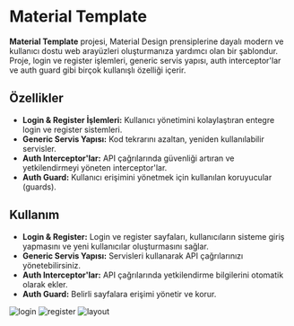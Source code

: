 # Material Template

**Material Template** projesi, Material Design prensiplerine dayalı modern ve kullanıcı dostu web arayüzleri oluşturmanıza yardımcı olan bir şablondur. Proje, login ve register işlemleri, generic servis yapısı, auth interceptor'lar ve auth guard gibi birçok kullanışlı özelliği içerir.

## Özellikler

- **Login & Register İşlemleri:** Kullanıcı yönetimini kolaylaştıran entegre login ve register sistemleri.
- **Generic Servis Yapısı:** Kod tekrarını azaltan, yeniden kullanılabilir servisler.
- **Auth Interceptor'lar:** API çağrılarında güvenliği artıran ve yetkilendirmeyi yöneten interceptor'lar.
- **Auth Guard:** Kullanıcı erişimini yönetmek için kullanılan koruyucular (guards).

## Kullanım

- **Login & Register:** Login ve register sayfaları, kullanıcıların sisteme giriş yapmasını ve yeni kullanıcılar oluşturmasını sağlar.
- **Generic Servis Yapısı:** Servisleri kullanarak API çağrılarınızı yönetebilirsiniz.
- **Auth Interceptor'lar:** API çağrılarında yetkilendirme bilgilerini otomatik olarak ekler.
- **Auth Guard:** Belirli sayfalara erişimi yönetir ve korur.

![login](https://github.com/user-attachments/assets/5b80d791-8996-4e98-9775-002e177aa514)
![register](https://github.com/user-attachments/assets/1471b901-1921-4e25-a260-83aef8504eef)
![layout](https://github.com/user-attachments/assets/7e1dce4c-746d-41ee-9a97-a16c005c195f)